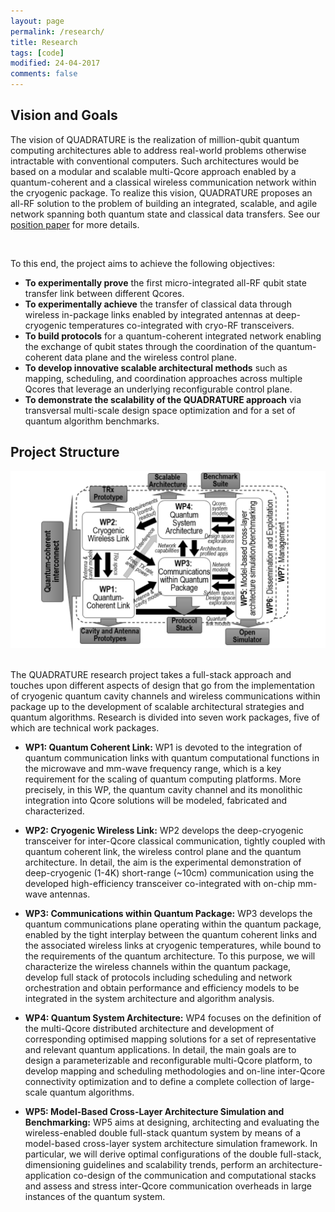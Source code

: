 ```yaml
---
layout: page
permalink: /research/
title: Research
tags: [code]
modified: 24-04-2017
comments: false
---
```

## Vision and Goals

The vision of QUADRATURE is the realization of million-qubit quantum computing architectures able to address real-world problems otherwise intractable with conventional computers. Such architectures would be based on a modular and scalable multi-Qcore approach enabled by a quantum-coherent and a classical wireless communication network within the cryogenic package. To realize this vision, QUADRATURE proposes an all-RF solution to the problem of building an integrated, scalable, and agile network spanning both quantum state and classical data transfers. See our [position paper](https://arxiv.org/abs/2303.14008) for more details.

<br/>

To this end, the project aims to achieve the following objectives:

+ **To experimentally prove** the first micro-integrated all-RF qubit state transfer link between different Qcores.
+ **To experimentally achieve** the transfer of classical data through wireless in-package links enabled by integrated antennas at deep-cryogenic temperatures co-integrated with cryo-RF transceivers.
+ **To build protocols** for a quantum-coherent integrated network enabling the exchange of qubit states through the coordination of the quantum-coherent data plane and the wireless control plane.
+ **To develop innovative scalable architectural methods** such as mapping, scheduling, and coordination approaches across multiple Qcores that leverage an underlying reconfigurable control plane.
+ **To demonstrate the scalability of the QUADRATURE approach** via transversal multi-scale design space optimization and for a set of quantum algorithm benchmarks.

## Project Structure
<img src="/images/Qpert_chart.png"/>
 
<br/>
<br/>

The QUADRATURE research project takes a full-stack approach and touches upon different aspects of design that go from the implementation of cryogenic quantum cavity channels and wireless communications within package up to the development of scalable architectural strategies and quantum algorithms. Research is divided into seven work packages, five of which are technical work packages. 

+ **WP1: Quantum Coherent Link:** WP1 is devoted to the integration of quantum communication links with quantum computational functions in the microwave and mm-wave frequency range, which is a key requirement for the scaling of quantum computing platforms. More precisely, in this WP, the quantum cavity channel and its monolithic integration into Qcore solutions will be modeled, fabricated and characterized. 

+ **WP2: Cryogenic Wireless Link:** WP2 develops the deep-cryogenic transceiver for inter-Qcore classical communication, tightly coupled with quantum coherent link, the wireless control plane and the quantum architecture. In detail, the aim is the experimental demonstration of deep-cryogenic (1-4K) short-range (~10cm) communication using the developed high-efficiency  transceiver co-integrated with on-chip mm-wave antennas. 

+ **WP3: Communications within Quantum Package:** WP3 develops the quantum communications plane operating within the quantum package, enabled by the tight interplay between the quantum coherent links and the associated wireless links at cryogenic temperatures, while bound to the requirements of the quantum architecture. To this purpose, we will characterize the wireless channels within the quantum package, develop full stack of protocols including scheduling and network orchestration and obtain performance and efficiency models to be integrated in the system architecture and algorithm analysis.

+ **WP4: Quantum System Architecture:** WP4 focuses on the definition of the multi-Qcore distributed architecture and development of corresponding optimised mapping solutions for a set of representative and relevant quantum applications. In detail, the main goals are to design a parameterizable and reconfigurable multi-Qcore platform, to develop mapping and scheduling methodologies and on-line inter-Qcore connectivity optimization and to define a complete collection of large-scale quantum algorithms. 

+ **WP5: Model-Based Cross-Layer Architecture Simulation and Benchmarking:** WP5 aims at designing, architecting and evaluating the wireless-enabled double full-stack quantum system by means of a model-based cross-layer system architecture simulation framework. In particular, we will derive optimal configurations of the double full-stack, dimensioning guidelines and scalability trends, perform an architecture-application co-design of the communication and computational stacks and assess and stress inter-Qcore communication overheads in large instances of the quantum system.














